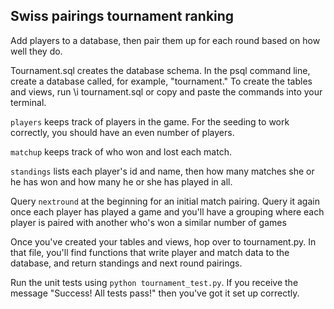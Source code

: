 ## Swiss pairings tournament ranking

Add players to a database, then pair them up for each round based on how well they do.

Tournament.sql creates the database schema. In the psql command line, create a database called, for example, "tournament." To create the tables and views, run \i tournament.sql or copy and paste the commands into your terminal.

`players` keeps track of players in the game. For the seeding to work correctly, you should have an even number of players.

`matchup` keeps track of who won and lost each match.

`standings` lists each player's id and name, then how many matches she or he has won and how many he or she has played in all.

Query `nextround` at the beginning for an initial match pairing. Query it again once each player has played a game and you'll have a grouping where each player is paired with another who's won a similar number of games

Once you've created your tables and views, hop over to tournament.py. In that file, you'll find functions that write player and match data to the database, and return standings and next round pairings.

Run the unit tests using `python tournament_test.py`. If you receive the message "Success! All tests pass!" then you've got it set up correctly.